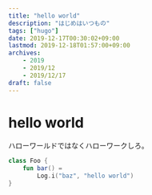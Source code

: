 ```yaml
---
title: "hello world"
description: "はじめはいつもの"
tags: ["hugo"]
date: 2019-12-17T00:30:02+09:00
lastmod: 2019-12-18T01:57:00+09:00
archives:
    - 2019
    - 2019/12
    - 2019/12/17
draft: false
---
```


# hello world
ハローワールドではなくハローワークしろ。

```kt
class Foo {
    fun bar() =
        Log.i("baz", "hello world")
}
```
